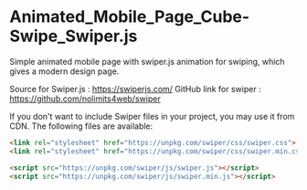 # Animated_Mobile_Page_Cube-Swipe_Swiper.js
Simple animated mobile page with swiper.js animation for swiping, which gives a modern design page. 

Source for Swiper.js : https://swiperjs.com/
GitHub link for swiper : https://github.com/nolimits4web/swiper

If you don't want to include Swiper files in your project, you may use it from CDN. The following files are available:
```html
<link rel="stylesheet" href="https://unpkg.com/swiper/css/swiper.css">
<link rel="stylesheet" href="https://unpkg.com/swiper/css/swiper.min.css">

<script src="https://unpkg.com/swiper/js/swiper.js"></script>
<script src="https://unpkg.com/swiper/js/swiper.min.js"></script>
```
